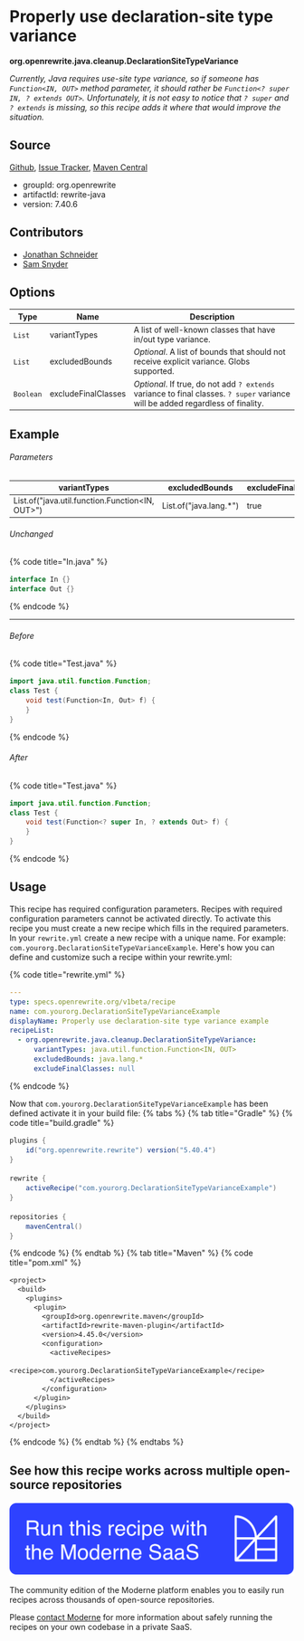 # Properly use declaration-site type variance

**org.openrewrite.java.cleanup.DeclarationSiteTypeVariance**

_Currently, Java requires use-site type variance, so if someone has `Function<IN, OUT>` method parameter, it should rather be `Function<? super IN, ? extends OUT>`. Unfortunately, it is not easy to notice that `? super` and `? extends` is missing, so this recipe adds it where that would improve the situation._

## Source

[Github](https://github.com/openrewrite/rewrite/blob/main/rewrite-java/src/main/java/org/openrewrite/java/cleanup/DeclarationSiteTypeVariance.java), [Issue Tracker](https://github.com/openrewrite/rewrite/issues), [Maven Central](https://central.sonatype.com/artifact/org.openrewrite/rewrite-java/7.40.6/jar)

* groupId: org.openrewrite
* artifactId: rewrite-java
* version: 7.40.6

## Contributors
* [Jonathan Schneider](jkschneider@gmail.com)
* [Sam Snyder](sam@moderne.io)

## Options

| Type | Name | Description |
| -- | -- | -- |
| `List` | variantTypes | A list of well-known classes that have in/out type variance. |
| `List` | excludedBounds | *Optional*. A list of bounds that should not receive explicit variance. Globs supported. |
| `Boolean` | excludeFinalClasses | *Optional*. If true, do not add `? extends` variance to final classes. `? super` variance will be added regardless of finality. |

## Example

###### Parameters
| variantTypes | excludedBounds | excludeFinalClasses |
| -- | -- | -- |
| List.of("java.util.function.Function<IN, OUT>") | List.of("java.lang.*") | true |

###### Unchanged
{% code title="In.java" %}
```java
interface In {}
interface Out {}
```
{% endcode %}

------


###### Before
{% code title="Test.java" %}
```java
import java.util.function.Function;
class Test {
    void test(Function<In, Out> f) {
    }
}
```
{% endcode %}

###### After
{% code title="Test.java" %}
```java
import java.util.function.Function;
class Test {
    void test(Function<? super In, ? extends Out> f) {
    }
}
```
{% endcode %}


## Usage

This recipe has required configuration parameters. Recipes with required configuration parameters cannot be activated directly. To activate this recipe you must create a new recipe which fills in the required parameters. In your `rewrite.yml` create a new recipe with a unique name. For example: `com.yourorg.DeclarationSiteTypeVarianceExample`.
Here's how you can define and customize such a recipe within your rewrite.yml:

{% code title="rewrite.yml" %}
```yaml
---
type: specs.openrewrite.org/v1beta/recipe
name: com.yourorg.DeclarationSiteTypeVarianceExample
displayName: Properly use declaration-site type variance example
recipeList:
  - org.openrewrite.java.cleanup.DeclarationSiteTypeVariance:
      variantTypes: java.util.function.Function<IN, OUT>
      excludedBounds: java.lang.*
      excludeFinalClasses: null
```
{% endcode %}

Now that `com.yourorg.DeclarationSiteTypeVarianceExample` has been defined activate it in your build file:
{% tabs %}
{% tab title="Gradle" %}
{% code title="build.gradle" %}
```groovy
plugins {
    id("org.openrewrite.rewrite") version("5.40.4")
}

rewrite {
    activeRecipe("com.yourorg.DeclarationSiteTypeVarianceExample")
}

repositories {
    mavenCentral()
}
```
{% endcode %}
{% endtab %}
{% tab title="Maven" %}
{% code title="pom.xml" %}
```markup
<project>
  <build>
    <plugins>
      <plugin>
        <groupId>org.openrewrite.maven</groupId>
        <artifactId>rewrite-maven-plugin</artifactId>
        <version>4.45.0</version>
        <configuration>
          <activeRecipes>
            <recipe>com.yourorg.DeclarationSiteTypeVarianceExample</recipe>
          </activeRecipes>
        </configuration>
      </plugin>
    </plugins>
  </build>
</project>
```
{% endcode %}
{% endtab %}
{% endtabs %}

## See how this recipe works across multiple open-source repositories

[![Moderne Link Image](/.gitbook/assets/ModerneRecipeButton.png)](https://public.moderne.io/recipes/org.openrewrite.java.cleanup.DeclarationSiteTypeVariance)

The community edition of the Moderne platform enables you to easily run recipes across thousands of open-source repositories.

Please [contact Moderne](https://moderne.io/product) for more information about safely running the recipes on your own codebase in a private SaaS.

